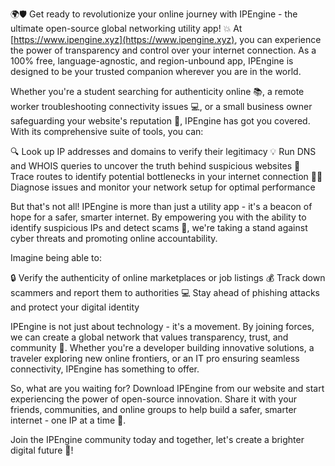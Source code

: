 🌍🛡️ Get ready to revolutionize your online journey with IPEngine - the ultimate open-source global networking utility app! 💥 At [https://www.ipengine.xyz](https://www.ipengine.xyz), you can experience the power of transparency and control over your internet connection. As a 100% free, language-agnostic, and region-unbound app, IPEngine is designed to be your trusted companion wherever you are in the world.

Whether you're a student searching for authenticity online 📚, a remote worker troubleshooting connectivity issues 💻, or a small business owner safeguarding your website's reputation 💸, IPEngine has got you covered. With its comprehensive suite of tools, you can:

🔍 Look up IP addresses and domains to verify their legitimacy
💡 Run DNS and WHOIS queries to uncover the truth behind suspicious websites
🚀 Trace routes to identify potential bottlenecks in your internet connection
🕵️‍♀️ Diagnose issues and monitor your network setup for optimal performance

But that's not all! IPEngine is more than just a utility app - it's a beacon of hope for a safer, smarter internet. By empowering you with the ability to identify suspicious IPs and detect scams 🚨, we're taking a stand against cyber threats and promoting online accountability.

Imagine being able to:

🔒 Verify the authenticity of online marketplaces or job listings
💰 Track down scammers and report them to authorities
💻 Stay ahead of phishing attacks and protect your digital identity

IPEngine is not just about technology - it's a movement. By joining forces, we can create a global network that values transparency, trust, and community 🌟. Whether you're a developer building innovative solutions, a traveler exploring new online frontiers, or an IT pro ensuring seamless connectivity, IPEngine has something to offer.

So, what are you waiting for? Download IPEngine from our website and start experiencing the power of open-source innovation. Share it with your friends, communities, and online groups to help build a safer, smarter internet - one IP at a time 🔗.

Join the IPEngine community today and together, let's create a brighter digital future 🌟!